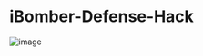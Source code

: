 # iBomber-Defense-Hack







![image](https://user-images.githubusercontent.com/56203475/150900110-89a1a202-5a8b-493f-bd2b-58797d446771.png)
